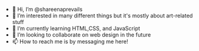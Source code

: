 - 👋 Hi, I’m @shareenaprevails
- 👀 I’m interested in many different things but it's mostly about art-related stuff
- 🌱 I’m currently learning HTML,CSS, and JavaScript
- 💞️ I’m looking to collaborate on web design in the future
- 📫 How to reach me is by messaging me here!

<!---
shareenaprevails/shareenaprevails is a ✨ special ✨ repository because its `README.md` (this file) appears on your GitHub profile.
You can click the Preview link to take a look at your changes.
--->
